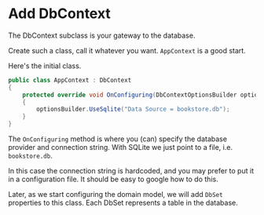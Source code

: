 ﻿# Add DbContext
The DbContext subclass is your gateway to the database. 

Create such a class, call it whatever you want. `AppContext` is a good start.

Here's the initial class.

```csharp
public class AppContext : DbContext
{
    protected override void OnConfiguring(DbContextOptionsBuilder optionsBuilder)
    {
        optionsBuilder.UseSqlite("Data Source = bookstore.db");
    }
}
```

The `OnConfiguring` method is where you (can) specify the database provider and connection string. With SQLite we just point to a file, i.e. `bookstore.db`.

In this case the connection string is hardcoded, and you may prefer to put it in a configuration file. It should be easy to google how to do this.

Later, as we start configuring the domain model, we will add `DbSet` properties to this class. Each DbSet represents a table in the database.